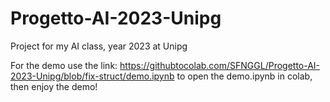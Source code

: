 # Progetto-AI-2023-Unipg
Project for my AI class, year 2023 at Unipg

For the demo use the link:
https://githubtocolab.com/SFNGGL/Progetto-AI-2023-Unipg/blob/fix-struct/demo.ipynb
to open the demo.ipynb in colab, then enjoy the demo!
